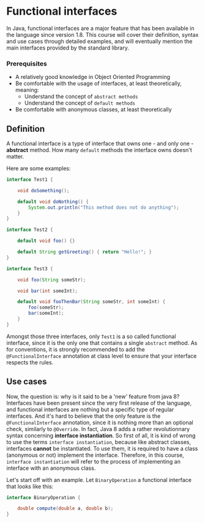 # Functional interfaces

In Java, functional interfaces are a major feature that has been available in the language since version 1.8. This course will cover their definition, syntax and use cases through detailed examples, and will eventually mention the main interfaces provided by the standard library.

### Prerequisites

- A relatively good knowledge in Object Oriented Programming
- Be comfortable with the usage of interfaces, at least theoretically, meaning:
  - Understand the concept of `abstract methods`
  - Understand the concept of `default methods`
- Be comfortable with anonymous classes, at least theoretically

## Definition

A functional interface is a type of interface that owns one - and only one - **abstract** method. How many `default` methods the interface owns doesn't matter.

Here are some examples:

```java
interface Test1 {

	void doSomething();

	default void doNothing() {
		System.out.println("This method does not do anything");
	}
}

interface Test2 {

	default void foo() {}

	default String getGreeting() { return "Hello!"; }
}

interface Test3 {

	void foo(String someStr);

	void bar(int someInt);

	default void fooThenBar(String someStr, int someInt) {
		foo(someStr);
		bar(someInt);
	}
}
```

Amongst those three interfaces, only `Test1` is a so called functional interface, since it is the only one that contains a single `abstract` method. As for conventions, it is strongly recommended to add the `@FunctionalInterface` annotation at class level to ensure that your interface respects the rules.

## Use cases

Now, the question is: why is it said to be a 'new' feature from java 8? Interfaces have been present since the very first release of the language, and functional interfaces are nothing but a specific type of regular interfaces. And it's hard to believe that the only feature is the `@FunctionalInterface` annotation, since it is nothing more than an optional check, similarly to `@Override`. In fact, Java 8 adds a rather revolutionnary syntax concerning **interface instantiation**. So first of all, it is kind of wrong to use the terms `interface instantiation`, because like abstract classes, interfaces **cannot** be instantiated. To use them, it is required to have a class (anonymous or not) implement the interface. Therefore, in this course, `interface instantiation` will refer to the process of implementing an interface with an anonymous class.

Let's start off with an example. Let `BinaryOperation` a functional interface that looks like this:

```java
interface BinaryOperation {

	double compute(double a, double b);
}
```